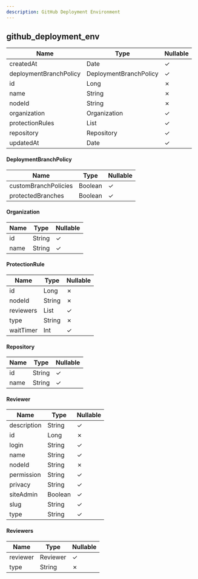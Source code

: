 ```yaml
---
description: GitHub Deployment Environment
---
```

github_deployment_env
---------------------

| **Name**               | **Type**               | **Nullable** |
| ---------------------- | ---------------------- | ------------ |
| createdAt              | Date                   | &check;      |
| deploymentBranchPolicy | DeploymentBranchPolicy | &check;      |
| id                     | Long                   | &cross;      |
| name                   | String                 | &cross;      |
| nodeId                 | String                 | &cross;      |
| organization           | Organization           | &check;      |
| protectionRules        | List<ProtectionRule>   | &check;      |
| repository             | Repository             | &check;      |
| updatedAt              | Date                   | &check;      |

#### DeploymentBranchPolicy
| **Name**             | **Type** | **Nullable** |
| -------------------- | -------- | ------------ |
| customBranchPolicies | Boolean  | &check;      |
| protectedBranches    | Boolean  | &check;      |

#### Organization
| **Name** | **Type** | **Nullable** |
| -------- | -------- | ------------ |
| id       | String   | &check;      |
| name     | String   | &check;      |

#### ProtectionRule
| **Name**  | **Type**        | **Nullable** |
| --------- | --------------- | ------------ |
| id        | Long            | &cross;      |
| nodeId    | String          | &cross;      |
| reviewers | List<Reviewers> | &check;      |
| type      | String          | &cross;      |
| waitTimer | Int             | &check;      |

#### Repository
| **Name** | **Type** | **Nullable** |
| -------- | -------- | ------------ |
| id       | String   | &check;      |
| name     | String   | &check;      |

#### Reviewer
| **Name**    | **Type** | **Nullable** |
| ----------- | -------- | ------------ |
| description | String   | &check;      |
| id          | Long     | &cross;      |
| login       | String   | &check;      |
| name        | String   | &check;      |
| nodeId      | String   | &cross;      |
| permission  | String   | &check;      |
| privacy     | String   | &check;      |
| siteAdmin   | Boolean  | &check;      |
| slug        | String   | &check;      |
| type        | String   | &check;      |

#### Reviewers
| **Name** | **Type** | **Nullable** |
| -------- | -------- | ------------ |
| reviewer | Reviewer | &check;      |
| type     | String   | &cross;      |
